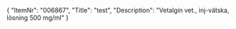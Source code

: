 {
  "ItemNr": "006867",
  "Title": "test",
  "Description": "Vetalgin vet., inj-vätska, lösning 500 mg/ml"
}